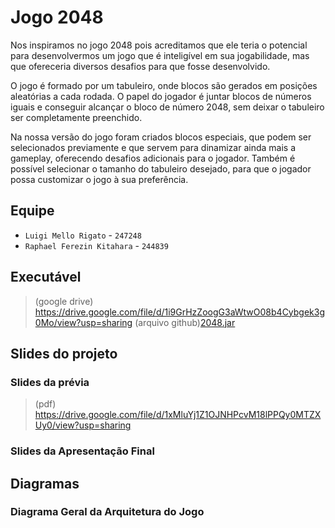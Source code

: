 # Jogo 2048
Nos inspiramos no jogo 2048 pois acreditamos que ele teria o potencial para desenvolvermos um jogo que é inteligível em sua jogabilidade, mas que ofereceria diversos desafios para que fosse desenvolvido.

O jogo é formado por um tabuleiro, onde blocos são gerados em posições aleatórias a cada rodada. O papel do jogador é juntar blocos de números iguais e conseguir alcançar o bloco de número 2048, sem deixar o tabuleiro ser completamente preenchido.

Na nossa versão do jogo foram criados blocos especiais, que podem ser selecionados previamente e que servem para dinamizar ainda mais a gameplay, oferecendo desafios adicionais para o jogador. Também é possível selecionar o tamanho do tabuleiro desejado, para que o jogador possa customizar o jogo à sua preferência.



## Equipe
* `Luigi Mello Rigato` - `247248`
* `Raphael Ferezin Kitahara` - `244839`

## Executável
> (google drive) https://drive.google.com/file/d/1i9GrHzZoogG3aWtwO08b4Cybgek3g0Mo/view?usp=sharing
> (arquivo github)[2048.jar](2048.jar)

## Slides do projeto

### Slides da prévia
> (pdf) https://drive.google.com/file/d/1xMluYj1Z1OJNHPcvM18lPPQy0MTZXUy0/view?usp=sharing

### Slides da Apresentação Final
>

## Diagramas

### Diagrama Geral da Arquitetura do Jogo
